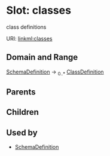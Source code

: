 
# Slot: classes


class definitions

URI: [linkml:classes](https://w3id.org/linkml/classes)


## Domain and Range

[SchemaDefinition](SchemaDefinition.md) ->  <sub>0..*</sub>
 [ClassDefinition](ClassDefinition.md)

## Parents


## Children


## Used by

 * [SchemaDefinition](SchemaDefinition.md)
